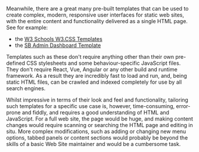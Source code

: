 Meanwhile, there are a great many pre-built templates that can be used to create complex, modern, responsive user interfaces for static web sites, with the entire content and functionality delivered as a single HTML page.  See for example:

- the [W3 Schools W3.CSS Templates](https://www.w3schools.com/css/css_rwd_templates.asp)
- the [SB Admin Dashboard Template](https://startbootstrap.com/theme/sb-admin-2)

Templates such as these  don't require anything other than their own pre-defined CSS stylesheets and some behaviour-specific JavaScript files.  They don't require React, Vue, Angular or any other build and runtime framework.  As a result they are incredibly fast to load and run, and, being static HTML files, can be crawled and indexed completely for use by all search engines.

Whilst impressive in terms of their look and feel and functionality, tailoring such templates for a specific use case is, however, time-consuming, error-prone and fiddly, and requires a good understanding of HTML and JavaScript.  For a full web site, the page would be huge, and making content changes would require scanning or searching the HTML page and editing in situ.  More complex modifications, such as adding or changing new menu options, tabbed panels or content sections would probably be beyond the skills of a basic Web Site maintainer and would be a cumbersome task.
